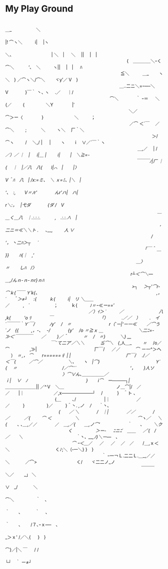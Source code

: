 **My Play Ground**
=====================
<sub><sup>

　　　　　　　　　　　　　　　　　　　　　　　　　　　　　　　　　　　　　　　　　　　　　　　＿_　　　　 　 ＼ 
　　　　　　　　　　　　　　　　　　　　　　　　　　　　　　　　　　　 　 　 　 　 　 　 　 |! ⌒ヽ＼ 　 　 i|　 |ヽ 
　　　　　　　　　　　　　　　　　　　　　　　　　 　 　 　 　 　 　 ＼、　　　　　　　　　| ＼　| 　 ＼　 ||　 |　| 
　　　　　　　　　　　　　　　　　　　　　 　 　 　 　 　 {　＿＿＿＿＼ｰく⌒＼　　　 ‘、　＼ 　 　 ヽ||　 |　| 　 ﾊ 
　　　　　　　　　　　　　　　　　 　 　 　 　 　 　 　 ≦＼　　　＿_　　 ヽ ＼　} ／⌒ヽ＼/⌒＼　　 ヾy’／ V　} 
　　　　　　　　　　　　　　　　　　　　　　　　　　＿..二ニ＼=ｰ―‐＼　　 　 V　 　 　 }￣｀ 丶､ ヽ　 .／ 　 ｜/ 
　　　　　　　　　　　　 　 　 　 　 　 　 　 　 　 ⌒＼　　　　｀ ｰ＝ 　 ＼　　 {／　 　 {　　 　 　 ＼Y　　　　 |′ 
　　　　　　　　　　　　　　　　　　　　　　　　 　 　 　 ＼／　　　　　 ⌒＞ー〈　　　　 }　　　　　　　＼ 　 　 ； 
　　　　　　　　　　　　　　　　　　　　　　　　　　　　 ／⌒ ＜´￣　 ／　　 ⌒＼　 　 ;　　　 ＼　 　 ヽ＼　 厂｀＼ 
　　　　　　　　　　　　　　　　　　　　　　　　　　　　 　 　 　 　 ＞/⌒ヽ　 　 /　 ＼,/ | 　 |　　 ヽ　　 i　 ∨／´￣｀ヽ 
　　　　　　　　　　　　　　　　　　　　　　　　　　 　 　 　 ＿,／　 | / _／）／ ｜　| 　 i|＿ |　 　 i|　　 |　＼≧=- 
　　　　　　　　　　　　　　　　　　　　　　　　　　　 　 　 ￣￣￣ﾉ|厂 ｜　{　 ｜　|／八　八{　　l|⌒　|　　 |〉 
　　　　　　　　　　　　　　　　　　　　　　　　　　　　　　　　　　　　　　 V＾ﾊ　八　| /x:=ミ、　＼ ｘ=ﾐ、|＼　| 
　　　　　　　　　　　　　　　　　　　　　　　　　　　　　　　 　 　 　 　 　 ‘､　:,　　V〃_ﾉr'　　　　んr'ハ|　ハ| 
　　　　　　　　　　　　　　　　　　　　　　　　　　　　　 　 　 　 　 　 　 　 r＼:，　 |弋ダ　 　 　 {ダ /　V 
　　　　　　　　　　　　　　　　　　　　　　　　　　　　 　 　 　 　 　 ＿＿く＿_八　｜.:.:.:.　　　 ,　.:.:.∧　| 
　　　　　　　　　　　　　　　　　　　　　　　　　　　　　　　　　　　 ,二ニ＝≪＼＼ト . 　 ､__,　 　 人 ∨ 
　　　　　　　　　　　　　　　　　　　　　　　　 　 　 　 　 　 　 　 /　　　　　 ‘， 丶二ﾊ＞┬ 　 ´ 
　　　　　　　　　　　　　　　　　　　　　　　　　　　　　　　 「￣＾ ＿_　　　 　 }}　　 ﾊ{｜　,’ 
　　　　　　　　　　　　　　　　　　　　　　　　　　　 　 　 ＿〉　　 　 　 　 　 〃　　 しﾊ　/〉 
　　　　　　　　　　　　　　　　　　　　　　　　　　　 　 r┴＜⌒＼―　＿_,/んｎ-ｎ-ｎr}ｎﾊ 
　　　　　　　　　　　　　　　　　　　　　　　　　　 　 　 >┐　 ＞┬'⌒r‐　⌒ｋ{￣￣ Ｙ´k{、 
　　　　　　　　　　　　　　　　　　　　　　　　　　 ,， ´ 　 ＾＞≠┘　 :{ 　 　 ｋ{ 　 　 i|　リ ＼＿＿_ 
　　　　　　　　　　　　　　　　　　　　 　 　 　 ／　　　,　´ 　 　 　 　 ；　　　ｋ{ 　 　 ﾉ〃ｰ≪_ー==′ 
　　　　　　　　　　　　　　　　　　　／）ｲ＞ ´　　　／　　　　　　　　八　　 ,k{　　　'o ﾘ　　　　￣ 
　 　 　 　 　 　 　 　 「）　 　 　.／／　）　 　 .　イ´￣￣￣｀Ｙ´￣/　　　 ﾉy’　 /　〃 
　　　　　　　　 r（`ー|‘ー一≪　　 ／⌒う´ノ　{{ 　 　 ,，-､　 -/　　　　{y’　 /o 〃≧ｘ ＿ 
　 　 　 　 　 　 ＼二ﾆ=-　　　≫＜´￣￣￣￣　　／　 　 }／＾　　 　 〃　 /　〃}　　　 ＼} __ 
　　　　　　　　　　 ￣¨て二ア´／＼＼　　 　 ≦⌒＼　{_,人＿_　 　 〃　 /o／⌒　　　 　 ,≫| 
　　　　　　　　　　 　 　 厂￣/ 　 ／／　　 　 ⌒ ー一^＞ヘ 　 ）　〃_,， ⌒　　r======彳 | | 
　　　　　　　　　　　　 厂￣/　 ./／　　　　　　 　 ＜￣{　　　／⌒／　　　 　 　 ＼、　　ヽ　|⌒} 
　　　　　　　　　　　　 Ｙ´　{　 〃　　　　　　　　　　 /／⌒¨´　　　　　　　　　　　　 ‘，　　 }人ソ 
　　　　　　　　　　　　　〉⌒∨ん､＿＿＿＿＿／　　　　　　　　　　　　 　 　 　 　 　 ｉ|　 ∨　ﾉ 
　　　　　　　　　　　　　}　　 i⌒　ー―――┐|　　　　　　　 　 　 ＿＿＿＿＿＿＿_|| ／^Ｖ　＼＿ 
　　　　　　　　　　 　 ノ＿⌒|/　／　　／　　|｜ 　 　 　 　 　 ／,x―――――――┘　 /　　　 }　＾ト 、 
　　　　　　　　　　　 {＿　 　 ､/　 　 　 　 　 |｜　　　　　　／／　　　}　　　　　}／ 　 　 }＾丶. _,ノ　 / 　 ｀丶、 
　　　　　　　　 　 　 　 {　　／ ＼　　　　/　｜| 　 　 　 ／／　　　　/　　 　 ／　　　 ／{　 　 ⌒ ＜　　　　　 ＼ 
　　　　　　　　　　　　　⌒ヽ／ 　 ＼　　{　　 ､ ､＿_,／／　　　　／　＿_,／{　　＿,ノ⌒’　　 　 　 　 ｀　　、　 　 ＼ク 
　　　　　　　　　　　　　　 く　　　　　 ＞ー- 　 ﾆニﾆ´　＿＿ 　 ／´{　/　　 ／　　＼　　　　　　　　　　　　｀丶、__,ﾉ}＼ー―　、 
　　　　　　　　　　　 　 　 　 ⌒ ｰ＜＿_／ 　 ／ 　 ／　 ／　／　　/＿,ｘ＜　 　 　 　 ＼　　　　　 　 　 　 　 くﾉ;＼（‐一＼} }　} 
　　　　　　　　　　　　　　　　　　　　　　｀ ｰ一￢Ｌ.二二Ｌ.＿_,／／　　 　 　 ＼　　 　 ／⌒>　　　　　　　　　く/　　ヾ二二ノ_ノ 
　　　　　　　　　　　　　　　　　　　　　　　　　　　　　　　￣￣￣　　　 　 　 　 　 ＼／　　 _」 ＼ 
　　　　　　　　　　　　　　　　　　　　　　　　　　　　　　　　　　　　　　　　　　　　 　 ∨　_/　　 　 ＼ 
　　　　　　　　　　　　　　　　　　　　　　　　　　　　　　　　　　　　　　　　　　　　　　　⌒＼　　　　　｀　、 
　　　　　　　　　　　　　　　　　　　　　　　　　　　　　　　　　　　　　　　　　　　　　　　　　　｀　　、 　 　 ｀　 、 
　　　　　　　　　　　　　　　　　　　　　　　　　　　　　　　　　　　　　　　　　　　　　　　 　 　 　 　 ｀　　、　　 /７､ｰｘ―‐　、 
　　　　　　　　　　　　　　　　　　　　　　　　　　　　　　　　　　　　　　　　　　　　　　　　　　　　　 　 　 _＞ｘ' /／＼{ 　 }　} 
　　　　　　　　　　　　　　　　　　　　　　　　　　　　　　　　　　　　　　　　　　　　 　 　 　 　 　 　 　 　 ⌒}／|＼ ￣ 　 / / 
　　　　　　　　　　　　　　　　　　　　　　　　　　　　　　　　　　　　　　　　　　　　　　　　　　　　　　 　 　 └┘　｀ ー≠┘ 

</sup></sub>